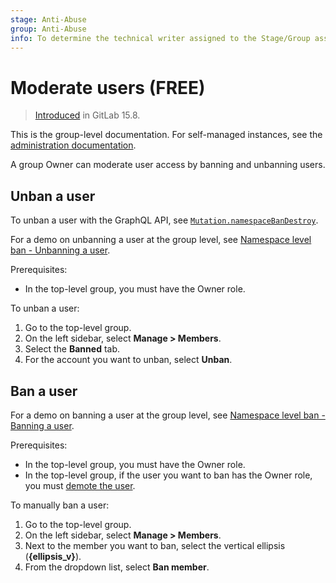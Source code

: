 ```yaml
---
stage: Anti-Abuse
group: Anti-Abuse
info: To determine the technical writer assigned to the Stage/Group associated with this page, see https://about.gitlab.com/handbook/product/ux/technical-writing/#assignments
---
```


# Moderate users  **(FREE)**

> [Introduced](https://gitlab.com/gitlab-org/modelops/anti-abuse/team-tasks/-/issues/155) in GitLab 15.8.

This is the group-level documentation. For self-managed instances, see the [administration documentation](../../administration/moderate_users.md).

A group Owner can moderate user access by banning and unbanning users.

## Unban a user

To unban a user with the GraphQL API, see [`Mutation.namespaceBanDestroy`](../../api/graphql/reference/index.md#mutationnamespacebandestroy).

<i class="fa fa-youtube-play youtube" aria-hidden="true"></i>
For a demo on unbanning a user at the group level, see [Namespace level ban - Unbanning a user](https://www.youtube.com/watch?v=mTQVbP3MQrs).

Prerequisites:

- In the top-level group, you must have the Owner role.

To unban a user:

1. Go to the top-level group.
1. On the left sidebar, select **Manage > Members**.
1. Select the **Banned** tab.
1. For the account you want to unban, select **Unban**.

## Ban a user

<i class="fa fa-youtube-play youtube" aria-hidden="true"></i>
For a demo on banning a user at the group level, see [Namespace level ban - Banning a user](https://youtu.be/1rbi1uEJmOI).

Prerequisites:

- In the top-level group, you must have the Owner role.
- In the top-level group, if the user you want to ban has the Owner role, you must [demote the user](manage.md#change-the-owner-of-a-group).

To manually ban a user:

1. Go to the top-level group.
1. On the left sidebar, select **Manage > Members**.
1. Next to the member you want to ban, select the vertical ellipsis (**{ellipsis_v}**).
1. From the dropdown list, select **Ban member**.
